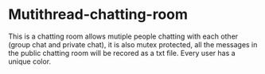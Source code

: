 # Mutithread-chatting-room

This is a chatting room allows mutiple people chatting with each other (group chat and private chat), it is also mutex protected, all the messages in the public chatting room will be recored as a txt file. Every user has a unique color.
